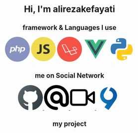 <div align="center"><h1> Hi, I'm alirezakefayati </h1></div>

<h2 align="center">framework & Languages I use</h2>

<p align="center">
    <img src="php.png" alt="PHP" width="80px">
    <img src="js.png" alt="Java Script" width="80px">
    <img src="laravel.png" alt="Laravel" width="80px">
    <img src="vue.png" alt="Vue.js" width="80px">
    <img src="python.png" alt="VS Code" width="80px">
</p>

<h2 align="center">me on Social Network</h2>

<p align="center">
    <a href="https://github.com/alirezakefayati">
        <img src="github.png" alt="GitHub" width="80px">
    </a>
    <a href="mailto:alirezakefayati@cmail.ir">
        <img src="email.png" alt="Email" width="80px">
    </a>
    <a href="https://aparat.com/nava_enghelab">
        <img src="aparat.png" alt="Aparat" width="80px">
    </a>
    <a href="https://virgol.io/@haniph_ir">
        <img src="virgool2.png" alt="Virgool" width="80px">
    </a>
</p>
<h2 align="center">my project</h2>
